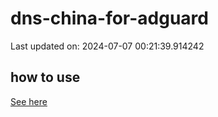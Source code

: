 # dns-china-for-adguard

Last updated on: 2024-07-07 00:21:39.914242

## how to use

[See here](https://github.com/AdguardTeam/AdGuardHome/wiki/Configuration#upstreams-from-file)